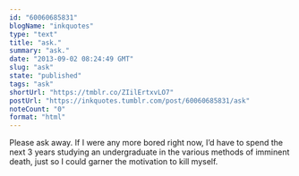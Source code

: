 ```yaml
---
id: "60060685831"
blogName: "inkquotes"
type: "text"
title: "ask."
summary: "ask."
date: "2013-09-02 08:24:49 GMT"
slug: "ask"
state: "published"
tags: "ask"
shortUrl: "https://tmblr.co/ZIilErtxvLO7"
postUrl: "https://inkquotes.tumblr.com/post/60060685831/ask"
noteCount: "0"
format: "html"
---
```


Please ask away. If I were any more bored right now, I’d have to spend the next 3 years studying an undergraduate in the various methods of imminent death, just so I could garner the motivation to kill myself.